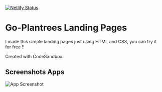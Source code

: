[![Netlify Status](https://api.netlify.com/api/v1/badges/6c1a2b8d-ffbf-49b6-93ee-3ea12adb7fb3/deploy-status)](https://app.netlify.com/sites/goplantrees/deploys)
# Go-Plantrees Landing Pages

I made this simple landing pages just using HTML and CSS, you can try it for free !!

Created with CodeSandbox.

## Screenshots Apps

![App Screenshot](https://github.com/zoelabbb/simple-landingpages/blob/master/assets/img/ss/gocapture.png)

